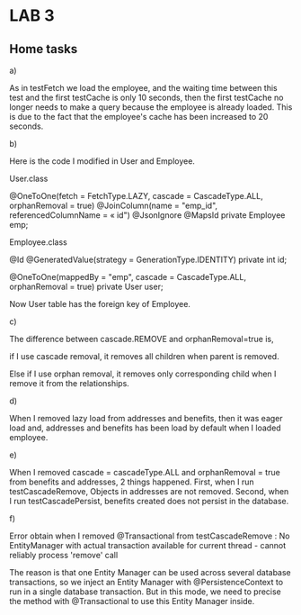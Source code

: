 # LAB 3

## Home tasks

a)

As in testFetch we load the employee, and the waiting time between this test and the first testCache is only 10 seconds, 
then the first testCache no longer needs to make a query because the employee is already loaded. 
This is due to the fact that the employee's cache has been increased to 20 seconds.


b) 

Here is the code I modified in User and Employee.

User.class

@OneToOne(fetch = FetchType.LAZY, cascade = CascadeType.ALL, orphanRemoval = true)
@JoinColumn(name = "emp_id", referencedColumnName = « id")
@JsonIgnore
@MapsId
private Employee emp;

Employee.class

@Id
@GeneratedValue(strategy = GenerationType.IDENTITY)
private int id;

@OneToOne(mappedBy = "emp", cascade = CascadeType.ALL, orphanRemoval = true)
private User user;

Now User table has the foreign key of Employee.




c) 

The difference between cascade.REMOVE and orphanRemoval=true is, 

if I use cascade removal, it removes all children when parent is removed.

Else if I use orphan removal, it removes only corresponding child when I remove it from the relationships.




d) 

When I removed lazy load from addresses and benefits, then it was eager load and, addresses and benefits has been load by default when I loaded employee.





e) 

When I removed cascade = cascadeType.ALL and orphanRemoval = true from benefits and addresses, 2 things happened. First, when I run testCascadeRemove, Objects in addresses are not removed. 
Second, when I run testCascadePersist, benefits created does not persist in the database.





f) 

Error obtain when I removed @Transactional from testCascadeRemove : No EntityManager with actual transaction available for current thread - cannot reliably process 'remove' call

The reason is that one Entity Manager can be used across several database transactions, so we inject an Entity Manager with @PersistenceContext to run in a single database transaction. But in this mode, we need to precise the method with @Transactional to use this Entity Manager inside.


